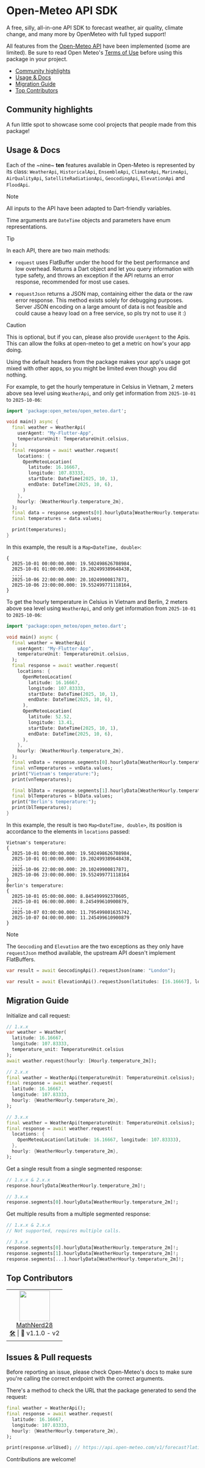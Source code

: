 # Open-Meteo API SDK
A free, silly, all-in-one API SDK to forecast weather, air quality, climate change, and many more by OpenMeteo with full typed support!

All features from the [Open-Meteo API](https://open-meteo.com/en/features) have been implemented (some are limited).
Be sure to read Open Meteo's [Terms of Use](https://open-meteo.com/en/terms/) before using this package in your project.

- [Community highlights](#community-highlights)
- [Usage & Docs](#usage--docs)
- [Migration Guide](#migration-guide)
- [Top Contributors](#top-contributors)

## Community highlights
A fun little spot to showcase some cool projects that people made from this package!

## Usage & Docs
Each of the ~nine~ **ten** features available in Open-Meteo is represented by its class: `WeatherApi`, `HistoricalApi`, `EnsembleApi`, `ClimateApi`, `MarineApi`, `AirQualityApi`, `SatelliteRadiationApi`, `GeocodingApi`, `ElevationApi` and `FloodApi`.

> [!NOTE]
> All inputs to the API have been adapted to Dart-friendly variables.
>
> Time arguments are `DateTime` objects and parameters have enum representations.

> [!TIP]
> In each API, there are two main methods:
> 
> - `request` uses FlatBuffer under the hood for the best performance and low overhead. Returns a Dart object and let you query information with type safety, and throws an exception if the API returns an error response, recommended for most use cases.
> 
> - `requestJson` returns a JSON map, containing either the data or the raw error response. This method exists solely for debugging purposes. Server JSON encoding on a large amount of data is not feasible and could cause a heavy load on a free service, so pls try not to use it :)

> [!CAUTION]
> This is optional, but if you can, please also provide `userAgent` to the Apis. This can allow the folks at open-meteo to get a metric on how's your app doing.
>
> Using the default headers from the package makes your app's usage got mixed with other apps, so you might be limited even though you did nothing.

For example, to get the hourly temperature in Celsius in Vietnam, 2 meters above sea level using `WeatherApi`, and only get information from `2025-10-01` to `2025-10-06`:

```dart
import 'package:open_meteo/open_meteo.dart';

void main() async {
  final weather = WeatherApi(
    userAgent: "My-Flutter-App",
    temperatureUnit: TemperatureUnit.celsius,
  );
  final response = await weather.request(
    locations: {
      OpenMeteoLocation(
        latitude: 16.16667,
        longitude: 107.83333,
        startDate: DateTime(2025, 10, 1),
        endDate: DateTime(2025, 10, 6),
      )
    },
    hourly: {WeatherHourly.temperature_2m},
  );
  final data = response.segments[0].hourlyData[WeatherHourly.temperature_2m]!;
  final temperatures = data.values;

  print(temperatures);
}
```

In this example, the result is a `Map<DateTime, double>`:
```
{
  2025-10-01 00:00:00.000: 19.502498626708984, 
  2025-10-01 01:00:00.000: 19.202499389648438,
  ...,
  2025-10-06 22:00:00.000: 20.10249900817871,
  2025-10-06 23:00:00.000: 19.552499771118164,
}
```

To get the hourly temperature in Celsius in Vietnam and Berlin, 2 meters above sea level using `WeatherApi`, and only get information from `2025-10-01` to `2025-10-06`:

```dart
import 'package:open_meteo/open_meteo.dart';

void main() async {
  final weather = WeatherApi(
    userAgent: "My-Flutter-App",
    temperatureUnit: TemperatureUnit.celsius,
  );
  final response = await weather.request(
    locations: {
      OpenMeteoLocation(
        latitude: 16.16667,
        longitude: 107.83333,
        startDate: DateTime(2025, 10, 1),
        endDate: DateTime(2025, 10, 6),
      ),
      OpenMeteoLocation(
        latitude: 52.52,
        longitude: 13.41,
        startDate: DateTime(2025, 10, 1),
        endDate: DateTime(2025, 10, 6),
      ),
    },
    hourly: {WeatherHourly.temperature_2m},
  );
  final vnData = response.segments[0].hourlyData[WeatherHourly.temperature_2m]!;
  final vnTemperatures = vnData.values;
  print("Vietnam's temperature:");
  print(vnTemperatures);

  final blData = response.segments[1].hourlyData[WeatherHourly.temperature_2m]!;
  final blTemperatures = blData.values;
  print("Berlin's temperature:");
  print(blTemperatures);
}
```

In this example, the result is two `Map<DateTime, double>`, its position is accordance to the elements in `locations` passed:
```
Vietnam's temperature:
{
  2025-10-01 00:00:00.000: 19.502498626708984, 
  2025-10-01 01:00:00.000: 19.202499389648438,
  ...,
  2025-10-06 22:00:00.000: 20.10249900817871,
  2025-10-06 23:00:00.000: 19.552499771118164
}
Berlin's temperature:
{
  2025-10-01 05:00:00.000: 8.845499992370605,
  2025-10-01 06:00:00.000: 8.245499610900879,
  ...,
  2025-10-07 03:00:00.000: 11.795499801635742,
  2025-10-07 04:00:00.000: 11.245499610900879
}
```

> [!NOTE]
> The `Geocoding` and `Elevation` are the two exceptions as they only have `requestJson` method available, the upstream API doesn't implement FlatBuffers.

```dart
var result = await GeocodingApi().requestJson(name: "London");
```
```dart
var result = await ElevationApi().requestJson(latitudes: [16.16667], longitudes: [107.83333]);
```

## Migration Guide
Initialize and call request:
```dart
// 1.x.x
var weather = Weather(
  latitude: 16.16667,
  longitude: 107.83333,
  temperature_unit: TemperatureUnit.celsius
);
await weather.request(hourly: [Hourly.temperature_2m]);

// 2.x.x
final weather = WeatherApi(temperatureUnit: TemperatureUnit.celsius);
final response = await weather.request(
  latitude: 16.16667,
  longitude: 107.83333,
  hourly: {WeatherHourly.temperature_2m},
);

// 3.x.x
final weather = WeatherApi(temperatureUnit: TemperatureUnit.celsius);
final response = await weather.request(
  locations: {
    OpenMeteoLocation(latitude: 16.16667, longitude: 107.83333),
  },
  hourly: {WeatherHourly.temperature_2m},
);
```

Get a single result from a single segmented response:
```dart
// 1.x.x & 2.x.x
response.hourlyData[WeatherHourly.temperature_2m]!;

// 3.x.x
response.segments[0].hourlyData[WeatherHourly.temperature_2m]!;
```

Get multiple results from a multiple segmented response:
```dart
// 1.x.x & 2.x.x
// Not supported, requires multiple calls.

// 3.x.x
response.segments[0].hourlyData[WeatherHourly.temperature_2m]!;
response.segments[1].hourlyData[WeatherHourly.temperature_2m]!;
response.segments[...].hourlyData[WeatherHourly.temperature_2m]!;
```

## Top Contributors
 <table>
  <tr>
    <td align="center">
      <img valign="top" width="80px" src="https://avatars.githubusercontent.com/u/89086035?v=4" />
      <br>
      <a href="https://github.com/MathNerd28">MathNerd28</a>
      <br>
      <a href="https://github.com/neursh/open-meteo-dart/pulls?q=is%3Apr+author%3AMathNerd28">🛠️</a> | 💛 v1.1.0 - v2
    </td>
  </tr>
</table>

## Issues & Pull requests
Before reporting an issue, please check Open-Meteo's docs to make sure you're calling the correct endpoint with the correct arguments.

There's a method to check the URL that the package generated to send the request:
```dart
final weather = WeatherApi();
final response = await weather.request(
  latitude: 16.16667,
  longitude: 107.83333,
  hourly: {WeatherHourly.temperature_2m},
);

print(response.urlUsed); // https://api.open-meteo.com/v1/forecast?latitude=16.16667&longitude=107.83333&hourly=temperature_2m&timeformat=unixtime&timezone=auto&format=flatbuffers
```

Contributions are welcome!
